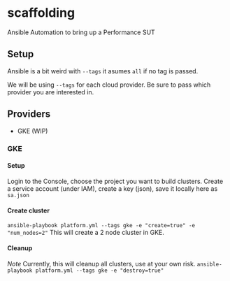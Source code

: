 # scaffolding
Ansible Automation to bring up a Performance SUT

## Setup
Ansible is a bit weird with `--tags` it asumes `all` if no tag is passed. 

We will be using `--tags` for each cloud provider. Be sure to pass which provider you are interested in.

## Providers
- GKE (WIP)

### GKE
#### Setup
Login to the Console, choose the project you want to build clusters. Create a service account (under IAM), create a key (json), save it locally here as `sa.json`

#### Create cluster
`ansible-playbook platform.yml --tags gke -e "create=true" -e "num_nodes=2"`
This will create a 2 node cluster in GKE.

#### Cleanup
*Note* Currently, this will cleanup all clusters, use at your own risk.
`ansible-playbook platform.yml --tags gke -e "destroy=true"`
